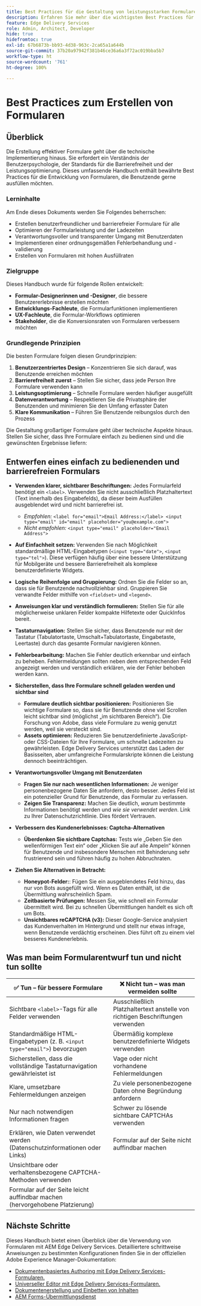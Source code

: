 ```yaml
---
title: Best Practices für die Gestaltung von leistungsstarken Formularen
description: Erfahren Sie mehr über die wichtigsten Best Practices für die Erstellung nutzungsfreundlicher, barrierefreier und leistungsstarker Formulare mit AEM Forms. Verbessern Sie die Datenqualität, das Kundenerlebnis und die Erfolgsraten bei der Übermittlung.
feature: Edge Delivery Services
role: Admin, Architect, Developer
hide: true
hidefromtoc: true
exl-id: 67b6873b-bb93-4d38-963c-2ca65a1a644b
source-git-commit: 37b20a97942f381b46ce36a6a3f72ac019bba5b7
workflow-type: ht
source-wordcount: '761'
ht-degree: 100%

---
```


# Best Practices zum Erstellen von Formularen

## Überblick

Die Erstellung effektiver Formulare geht über die technische Implementierung hinaus. Sie erfordert ein Verständnis der Benutzerpsychologie, der Standards für die Barrierefreiheit und der Leistungsoptimierung. Dieses umfassende Handbuch enthält bewährte Best Practices für die Entwicklung von Formularen, die Benutzende gerne ausfüllen möchten.

### Lerninhalte

Am Ende dieses Dokuments werden Sie Folgendes beherrschen:

* Erstellen benutzerfreundlicher und barrierefreier Formulare für alle
* Optimieren der Formularleistung und der Ladezeiten
* Verantwortungsvoller und transparenter Umgang mit Benutzerdaten
* Implementieren einer ordnungsgemäßen Fehlerbehandlung und -validierung
* Erstellen von Formularen mit hohen Ausfüllraten

### Zielgruppe

Dieses Handbuch wurde für folgende Rollen entwickelt:

* **Formular-Designerinnen und -Designer**, die bessere Benutzererlebnisse erstellen möchten
* **Entwicklungs-Fachleute**, die Formularfunktionen implementieren
* **UX-Fachleute**, die Formular-Workflows optimieren
* **Stakeholder**, die die Konversionsraten von Formularen verbessern möchten

### Grundlegende Prinzipien

Die besten Formulare folgen diesen Grundprinzipien:

1. **Benutzerzentriertes Design** – Konzentrieren Sie sich darauf, was Benutzende erreichen möchten
2. **Barrierefreiheit zuerst** – Stellen Sie sicher, dass jede Person Ihre Formulare verwenden kann
3. **Leistungsoptimierung** – Schnelle Formulare werden häufiger ausgefüllt
4. **Datenverantwortung** – Respektieren Sie die Privatsphäre der Benutzenden und minimieren Sie den Umfang erfasster Daten
5. **Klare Kommunikation** – Führen Sie Benutzende reibungslos durch den Prozess

Die Gestaltung großartiger Formulare geht über technische Aspekte hinaus. Stellen Sie sicher, dass Ihre Formulare einfach zu bedienen sind und die gewünschten Ergebnisse liefern:

## Entwerfen eines einfach zu bedienenden und barrierefreien Formulars

* **Verwenden klarer, sichtbarer Beschriftungen:** Jedes Formularfeld benötigt ein `<label>`. Verwenden Sie nicht ausschließlich Platzhaltertext (Text innerhalb des Eingabefelds), da dieser beim Ausfüllen ausgeblendet wird und nicht barrierefrei ist.
   * *Empfohlen:* `<label for="email">Email Address:</label> <input type="email" id="email" placeholder="you@example.com">`
   * *Nicht empfohlen:* `<input type="email" placeholder="Email Address">`
* **Auf Einfachheit setzen:** Verwenden Sie nach Möglichkeit standardmäßige HTML-Eingabetypen (`<input type="date">`, `<input type="tel">`). Diese verfügen häufig über eine bessere Unterstützung für Mobilgeräte und bessere Barrierefreiheit als komplexe benutzerdefinierte Widgets.
* **Logische Reihenfolge und Gruppierung:** Ordnen Sie die Felder so an, dass sie für Benutzende nachvollziehbar sind. Gruppieren Sie verwandte Felder mithilfe von `<fieldset>` und `<legend>`.
* **Anweisungen klar und verständlich formulieren:** Stellen Sie für alle möglicherweise unklaren Felder kompakte Hilfetexte oder QuickInfos bereit.
* **Tastaturnavigation:** Stellen Sie sicher, dass Benutzende nur mit der Tastatur (Tabulatortaste, Umschalt+Tabulatortaste, Eingabetaste, Leertaste) durch das gesamte Formular navigieren können.
* **Fehlerbearbeitung:** Machen Sie Fehler deutlich erkennbar und einfach zu beheben. Fehlermeldungen sollten neben dem entsprechenden Feld angezeigt werden und verständlich erklären, wie der Fehler behoben werden kann.

* **Sicherstellen, dass Ihre Formulare schnell geladen werden und sichtbar sind**

   * **Formulare deutlich sichtbar positionieren:** Positionieren Sie wichtige Formulare so, dass sie für Benutzende ohne viel Scrollen leicht sichtbar sind (möglichst „im sichtbaren Bereich“). Die Forschung von Adobe, dass viele Formulare zu wenig genutzt werden, weil sie versteckt sind.
   * **Assets optimieren:** Reduzieren Sie benutzerdefinierte JavaScript- oder CSS-Dateien für Ihre Formulare, um schnelle Ladezeiten zu gewährleisten. Edge Delivery Services unterstützt das Laden der Basisseiten, aber umfangreiche Formularskripte können die Leistung dennoch beeinträchtigen.

* **Verantwortungsvoller Umgang mit Benutzerdaten**
   * **Fragen Sie nur nach wesentlichen Informationen:** Je weniger personenbezogene Daten Sie anfordern, desto besser. Jedes Feld ist ein potenzieller Grund für Benutzende, das Formular zu verlassen.
   * **Zeigen Sie Transparenz:** Machen Sie deutlich, *warum* bestimmte Informationen benötigt werden und *wie sie verwendet werden*. Link zu Ihrer Datenschutzrichtlinie. Dies fördert Vertrauen.

* **Verbessern des Kundenerlebnisses: Captcha-Alternativen**

   * **Überdenken Sie sichtbare Captchas:** Tests wie „Geben Sie den wellenförmigen Text ein“ oder „Klicken Sie auf alle Ampeln“ können für Benutzende und insbesondere Menschen mit Behinderung sehr frustrierend sein und führen häufig zu hohen Abbruchraten.

* **Ziehen Sie Alternativen in Betracht:**
   * **Honeypot-Felder:**: Fügen Sie ein ausgeblendetes Feld hinzu, das nur von Bots ausgefüllt wird. Wenn es Daten enthält, ist die Übermittlung wahrscheinlich Spam.
   * **Zeitbasierte Prüfungen:** Messen Sie, wie schnell ein Formular übermittelt wird. Bei zu schnellen Übermittlungen handelt es sich oft um Bots.
   * **Unsichtbares reCAPTCHA (v3):** Dieser Google-Service analysiert das Kundenverhalten im Hintergrund und stellt nur etwas infrage, wenn Benutzende verdächtig erscheinen. Dies führt oft zu einem viel besseres Kundenerlebnis.

## Was man beim Formularentwurf tun und nicht tun sollte

| ✅ Tun – für bessere Formulare | ❌ Nicht tun – was man vermeiden sollte |
|----------------------------------------------------------------------|------------------------------------------------------------------|
| Sichtbare `<label>`-Tags für alle Felder verwenden | Ausschließlich Platzhaltertext anstelle von richtigen Beschriftungen verwenden |
| Standardmäßige HTML-Eingabetypen (z. B. `<input type="email">`) bevorzugen | Übermäßig komplexe benutzerdefinierte Widgets verwenden |
| Sicherstellen, dass die vollständige Tastaturnavigation gewährleistet ist | Vage oder nicht vorhandene Fehlermeldungen |
| Klare, umsetzbare Fehlermeldungen anzeigen | Zu viele personenbezogene Daten ohne Begründung anfordern |
| Nur nach notwendigen Informationen fragen | Schwer zu lösende sichtbare CAPTCHAs verwenden |
| Erklären, wie Daten verwendet werden (Datenschutzinformationen oder Links) | Formular auf der Seite nicht auffindbar machen |
| Unsichtbare oder verhaltensbezogene CAPTCHA-Methoden verwenden |                                                                  |
| Formular auf der Seite leicht auffindbar machen (hervorgehobene Platzierung) |                                                                  |


## Nächste Schritte

Dieses Handbuch bietet einen Überblick über die Verwendung von Formularen mit AEM Edge Delivery Services. Detailliertere schrittweise Anweisungen zu bestimmten Konfigurationen finden Sie in der offiziellen Adobe Experience Manager-Dokumentation:

* [Dokumentenbasiertes Authoring mit Edge Delivery Services-Formularen.](/help/edge/docs/forms/tutorial.md)
* [Universeller Editor mit Edge Delivery Services-Formularen.](/help/edge/docs/forms/universal-editor/overview-universal-editor-for-edge-delivery-services-for-forms.md)
* [Dokumentenerstellung und Einbetten von Inhalten](https://www.aem.live/developer/da-tutorial)
* [AEM Forms-Übermittlungsdienst](/help/edge/docs/forms/configure-submission-action-for-eds-forms.md)
